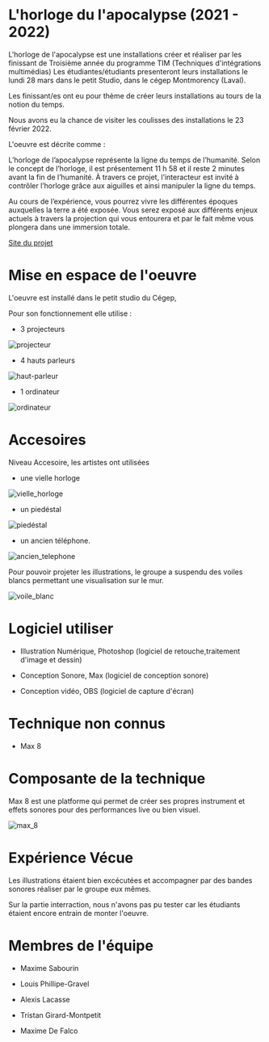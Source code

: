 # L'horloge du l'apocalypse (2021 - 2022)

L'horloge de l'apocalypse est une installations créer et réaliser par les finissant de Troisième année du programme TIM (Techniques d'intégrations multimédias)
Les étudiantes/étudiants presenteront leurs installations le lundi 28 mars dans le petit Studio, dans le cégep Montmorency (Laval).

Les finissant/es ont eu pour thème de créer leurs installations au tours de la notion du temps.

Nous avons eu la chance de visiter les coulisses des installations le 23 février 2022.

L'oeuvre est décrite comme :

L’horloge de l’apocalypse représente la ligne du temps de l’humanité. Selon le concept de l’horloge, il est présentement 11 h 58 et il reste 2 minutes avant la fin de l’humanité. À travers ce projet, l’interacteur est invité à contrôler l’horloge grâce aux aiguilles et ainsi manipuler la ligne du temps. 

Au cours de l’expérience, vous pourrez vivre les différentes époques auxquelles la terre a été exposée. Vous serez exposé aux différents enjeux actuels à travers la projection qui vous entourera et par le fait même vous plongera dans une immersion totale.

[Site du projet](https://tim-montmorency.com/2022/projets/L-horloge-de-l-apocalypse/docs/web/index.html)

# Mise en espace de l'oeuvre 

L'oeuvre est installé dans le petit studio du Cégep,

Pour son fonctionnement elle utilise :

* 3 projecteurs 

![projecteur](medias/oeuvre_5_projecteur_plafond.jpg)

* 4 hauts parleurs

![haut-parleur](medias/oeuvre_5_haut_parleur.jpg)

* 1 ordinateur 

![ordinateur](medias/oeuvre_5_ordinateur.jpg)

# Accesoires 

Niveau Accesoire, les artistes ont utilisées 

* une vielle horloge 

![vielle_horloge](medias/oeuvre_5_horloge.jpg)

* un piedéstal 

![piedéstal](medias/oeuvre_5_piedestrale.jpg)

* un ancien téléphone. 

![ancien_telephone](medias/oeuvre_5_ancien_téléphone.jpeg)

Pour pouvoir projeter les illustrations, le groupe a suspendu des voiles blancs permettant une visualisation sur le mur.

![voile_blanc](medias/oeuvre_5_petit_studio.jpg)



# Logiciel utiliser 

* Illustration Numérique, Photoshop (logiciel de retouche,traitement d'image et dessin) 

* Conception Sonore, Max (logiciel de conception sonore) 

* Conception vidéo, OBS (logiciel de capture d'écran)

# Technique non connus 

* Max 8 

# Composante de la technique 

Max 8 est une platforme qui permet de créer ses propres instrument et effets sonores pour des performances live ou bien visuel.

![max_8](medias/oeuvre_5_max_8_logiciel.png)

# Expérience Vécue 

Les illustrations étaient bien excécutées et accompagner par des bandes sonores réaliser par le groupe eux mêmes.

Sur la partie interraction, nous n'avons pas pu tester car les étudiants étaient encore entrain de monter l'oeuvre.



# Membres de l'équipe 

* Maxime Sabourin 

* Louis Phillipe-Gravel 

* Alexis Lacasse  

* Tristan Girard-Montpetit 

* Maxime De Falco 
